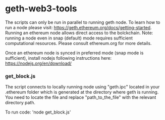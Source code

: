 # geth-web3-tools
The scripts can only be run in parallel to running geth node. To learn how to run a node please visit: https://geth.ethereum.org/docs/getting-started. Running an ethereum node allows direct access to the bolckchain. 
Note: running a node even in snap (default) mode requires sufficient computational resources. Please consult ethereum.org for more details.

Once an ethereum node is synced in preferred mode (snap mode is sufficient), install nodejs following instructions here: https://nodejs.org/en/download/

### get_block.js
The script connects to locally running node using "geth.ipc" located in your .ethereum folder which is generated at the directory where geth is running. You need to locate the file and replace "path_to_the_file" with the relevant directory path.

To run code: 'node get_block.js'
